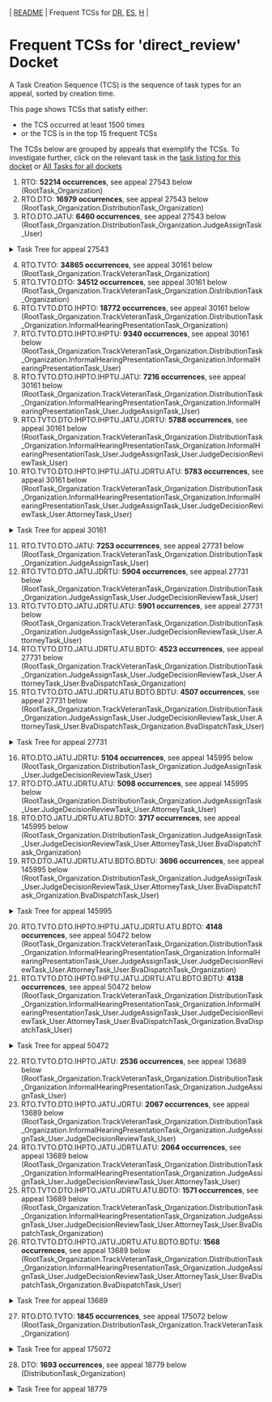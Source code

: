 <!-- DO NOT EDIT THIS FILE.  This file is autogenerated. -->
| [README](../README.md) | Frequent TCSs for [DR](../docs-DR/freq-taskcreation.md), [ES](../docs-ES/freq-taskcreation.md), [H](../docs-H/freq-taskcreation.md) |

# Frequent TCSs for 'direct_review' Docket

A Task Creation Sequence (TCS) is the sequence of task types for an appeal, sorted by creation time.

This page shows TCSs that satisfy either:
* the TCS occurred at least 1500 times
* or the TCS is in the top 15 frequent TCSs

The TCSs below are grouped by appeals that exemplify the TCSs.
To investigate further, click on the relevant task in the [task listing for this docket](tasklist.md)
or [All Tasks for all dockets](../alltasks.md)

1. RTO: **52214 occurrences**, see appeal 27543 below  
  (RootTask_Organization)  
2. RTO.DTO: **16979 occurrences**, see appeal 27543 below  
  (RootTask_Organization.DistributionTask_Organization)  
3. RTO.DTO.JATU: **6460 occurrences**, see appeal 27543 below  
  (RootTask_Organization.DistributionTask_Organization.JudgeAssignTask_User)  
  
  <details><summary markdown='span'>Task Tree for appeal 27543</summary>  
    
  ![27543](uml/27543.png)  
    
  <details><summary markdown='span'>UML code for task tree for appeal 27543</summary>  
    
  ```  
  @startuml  
  skinparam {  
    ObjectBorderColor #555  
    ObjectBorderThickness 0  
    ObjectFontStyle bold  
    ObjectFontSize 14  
    ObjectAttributeFontColor #333  
    ObjectAttributeFontSize 12  
  }  
    object 0.RootTask #8dd3c7 {  
  Organization  
  }  
    object 1.DistributionTask #ffffb3 {  
  Organization  
  }  
    object 2.JudgeAssignTask #ccebc5 {  
  User  
  }  
    object 3.JudgeDecisionReviewTask #d9d9d9 {  
  User  
  }  
    object 4.AttorneyTask #bc80bd {  
  User  
  }  
    object 5.JudgeDecisionReviewTask #d9d9d9 {  
  User  
  }  
    object 6.BvaDispatchTask #b3de69 {  
  Organization  
  }  
    object 7.BvaDispatchTask #b3de69 {  
  User  
  }  
  0.RootTask -- 1.DistributionTask  
  0.RootTask -- 2.JudgeAssignTask  
  0.RootTask -- 3.JudgeDecisionReviewTask  
  5.JudgeDecisionReviewTask -- 4.AttorneyTask  
  0.RootTask -- 5.JudgeDecisionReviewTask  
  0.RootTask -- 6.BvaDispatchTask  
  6.BvaDispatchTask -- 7.BvaDispatchTask  
  @enduml  
  ```  
  </details>  
    
  </details>  
    
  
4. RTO.TVTO: **34865 occurrences**, see appeal 30161 below  
  (RootTask_Organization.TrackVeteranTask_Organization)  
5. RTO.TVTO.DTO: **34512 occurrences**, see appeal 30161 below  
  (RootTask_Organization.TrackVeteranTask_Organization.DistributionTask_Organization)  
6. RTO.TVTO.DTO.IHPTO: **18772 occurrences**, see appeal 30161 below  
  (RootTask_Organization.TrackVeteranTask_Organization.DistributionTask_Organization.InformalHearingPresentationTask_Organization)  
7. RTO.TVTO.DTO.IHPTO.IHPTU: **9340 occurrences**, see appeal 30161 below  
  (RootTask_Organization.TrackVeteranTask_Organization.DistributionTask_Organization.InformalHearingPresentationTask_Organization.InformalHearingPresentationTask_User)  
8. RTO.TVTO.DTO.IHPTO.IHPTU.JATU: **7216 occurrences**, see appeal 30161 below  
  (RootTask_Organization.TrackVeteranTask_Organization.DistributionTask_Organization.InformalHearingPresentationTask_Organization.InformalHearingPresentationTask_User.JudgeAssignTask_User)  
9. RTO.TVTO.DTO.IHPTO.IHPTU.JATU.JDRTU: **5788 occurrences**, see appeal 30161 below  
  (RootTask_Organization.TrackVeteranTask_Organization.DistributionTask_Organization.InformalHearingPresentationTask_Organization.InformalHearingPresentationTask_User.JudgeAssignTask_User.JudgeDecisionReviewTask_User)  
10. RTO.TVTO.DTO.IHPTO.IHPTU.JATU.JDRTU.ATU: **5783 occurrences**, see appeal 30161 below  
  (RootTask_Organization.TrackVeteranTask_Organization.DistributionTask_Organization.InformalHearingPresentationTask_Organization.InformalHearingPresentationTask_User.JudgeAssignTask_User.JudgeDecisionReviewTask_User.AttorneyTask_User)  
  
  <details><summary markdown='span'>Task Tree for appeal 30161</summary>  
    
  ![30161](uml/30161.png)  
    
  <details><summary markdown='span'>UML code for task tree for appeal 30161</summary>  
    
  ```  
  @startuml  
  skinparam {  
    ObjectBorderColor #555  
    ObjectBorderThickness 0  
    ObjectFontStyle bold  
    ObjectFontSize 14  
    ObjectAttributeFontColor #333  
    ObjectAttributeFontSize 12  
  }  
    object 0.RootTask #8dd3c7 {  
  Organization  
  }  
    object 1.TrackVeteranTask #bebada {  
  Organization  
  }  
    object 2.DistributionTask #ffffb3 {  
  Organization  
  }  
    object 3.InformalHearingPresentationTask #fdb462 {  
  Organization  
  }  
    object 4.VeteranRecordRequest #ffed6f {  
  Organization  
  }  
    object 5.InformalHearingPresentationTask #fdb462 {  
  User  
  }  
    object 6.InformalHearingPresentationTask #fdb462 {  
  User  
  }  
    object 7.JudgeAssignTask #ccebc5 {  
  User  
  }  
    object 8.JudgeAssignTask #ccebc5 {  
  User  
  }  
    object 9.JudgeDecisionReviewTask #d9d9d9 {  
  User  
  }  
    object 10.AttorneyTask #bc80bd {  
  User  
  }  
    object 11.AttorneyRewriteTask #b3de69 {  
  User  
  }  
    object 12.NewRepArgumentsColocatedTask #ffed6f {  
  Organization  
  }  
    object 13.NewRepArgumentsColocatedTask #ffed6f {  
  User  
  }  
    object 14.QualityReviewTask #fdb462 {  
  Organization  
  }  
    object 15.QualityReviewTask #fdb462 {  
  User  
  }  
    object 16.JudgeQualityReviewTask #bc80bd {  
  User  
  }  
    object 17.AttorneyQualityReviewTask #bc80bd {  
  User  
  }  
    object 18.OtherColocatedTask #80b1d3 {  
  Organization  
  }  
    object 19.OtherColocatedTask #80b1d3 {  
  User  
  }  
    object 20.OtherColocatedTask #80b1d3 {  
  User  
  }  
    object 21.JudgeAssignTask #ccebc5 {  
  User  
  }  
    object 22.JudgeDecisionReviewTask #d9d9d9 {  
  User  
  }  
    object 23.AttorneyTask #bc80bd {  
  User  
  }  
    object 24.JudgeQualityReviewTask #bc80bd {  
  User  
  }  
    object 25.MissingRecordsColocatedTask #bebada {  
  Organization  
  }  
    object 26.MissingRecordsColocatedTask #bebada {  
  User  
  }  
    object 27.TimedHoldTask #fccde5 {  
  User  
  }  
    object 28.TimedHoldTask #fccde5 {  
  User  
  }  
    object 29.TimedHoldTask #fccde5 {  
  User  
  }  
    object 30.TimedHoldTask #fccde5 {  
  User  
  }  
    object 31.TimedHoldTask #fccde5 {  
  User  
  }  
    object 32.AttorneyTask #bc80bd {  
  User  
  }  
    object 33.AttorneyTask #bc80bd {  
  User  
  }  
    object 34.AttorneyQualityReviewTask #bc80bd {  
  User  
  }  
    object 35.AttorneyRewriteTask #b3de69 {  
  User  
  }  
    object 36.AttorneyRewriteTask #b3de69 {  
  User  
  }  
    object 37.AttorneyRewriteTask #b3de69 {  
  User  
  }  
    object 38.AttorneyRewriteTask #b3de69 {  
  User  
  }  
    object 39.AttorneyRewriteTask #b3de69 {  
  User  
  }  
    object 40.AttorneyQualityReviewTask #bc80bd {  
  User  
  }  
    object 41.BvaDispatchTask #b3de69 {  
  Organization  
  }  
    object 42.BvaDispatchTask #b3de69 {  
  User  
  }  
  0.RootTask -- 1.TrackVeteranTask  
  0.RootTask -- 2.DistributionTask  
  2.DistributionTask -- 3.InformalHearingPresentationTask  
  0.RootTask -- 4.VeteranRecordRequest  
  3.InformalHearingPresentationTask -- 5.InformalHearingPresentationTask  
  3.InformalHearingPresentationTask -- 6.InformalHearingPresentationTask  
  0.RootTask -- 7.JudgeAssignTask  
  0.RootTask -- 8.JudgeAssignTask  
  0.RootTask -- 9.JudgeDecisionReviewTask  
  9.JudgeDecisionReviewTask -- 10.AttorneyTask  
  9.JudgeDecisionReviewTask -- 11.AttorneyRewriteTask  
  11.AttorneyRewriteTask -- 12.NewRepArgumentsColocatedTask  
  12.NewRepArgumentsColocatedTask -- 13.NewRepArgumentsColocatedTask  
  0.RootTask -- 14.QualityReviewTask  
  14.QualityReviewTask -- 15.QualityReviewTask  
  15.QualityReviewTask -- 16.JudgeQualityReviewTask  
  16.JudgeQualityReviewTask -- 17.AttorneyQualityReviewTask  
  17.AttorneyQualityReviewTask -- 18.OtherColocatedTask  
  18.OtherColocatedTask -- 19.OtherColocatedTask  
  18.OtherColocatedTask -- 20.OtherColocatedTask  
  0.RootTask -- 21.JudgeAssignTask  
  0.RootTask -- 22.JudgeDecisionReviewTask  
  22.JudgeDecisionReviewTask -- 23.AttorneyTask  
  15.QualityReviewTask -- 24.JudgeQualityReviewTask  
  24.JudgeQualityReviewTask -- 25.MissingRecordsColocatedTask  
  25.MissingRecordsColocatedTask -- 26.MissingRecordsColocatedTask  
  26.MissingRecordsColocatedTask -- 27.TimedHoldTask  
  26.MissingRecordsColocatedTask -- 28.TimedHoldTask  
  26.MissingRecordsColocatedTask -- 29.TimedHoldTask  
  26.MissingRecordsColocatedTask -- 30.TimedHoldTask  
  26.MissingRecordsColocatedTask -- 31.TimedHoldTask  
  22.JudgeDecisionReviewTask -- 32.AttorneyTask  
  22.JudgeDecisionReviewTask -- 33.AttorneyTask  
  24.JudgeQualityReviewTask -- 34.AttorneyQualityReviewTask  
  22.JudgeDecisionReviewTask -- 35.AttorneyRewriteTask  
  22.JudgeDecisionReviewTask -- 36.AttorneyRewriteTask  
  22.JudgeDecisionReviewTask -- 37.AttorneyRewriteTask  
  22.JudgeDecisionReviewTask -- 38.AttorneyRewriteTask  
  22.JudgeDecisionReviewTask -- 39.AttorneyRewriteTask  
  24.JudgeQualityReviewTask -- 40.AttorneyQualityReviewTask  
  0.RootTask -- 41.BvaDispatchTask  
  41.BvaDispatchTask -- 42.BvaDispatchTask  
  @enduml  
  ```  
  </details>  
    
  </details>  
    
  
11. RTO.TVTO.DTO.JATU: **7253 occurrences**, see appeal 27731 below  
  (RootTask_Organization.TrackVeteranTask_Organization.DistributionTask_Organization.JudgeAssignTask_User)  
12. RTO.TVTO.DTO.JATU.JDRTU: **5904 occurrences**, see appeal 27731 below  
  (RootTask_Organization.TrackVeteranTask_Organization.DistributionTask_Organization.JudgeAssignTask_User.JudgeDecisionReviewTask_User)  
13. RTO.TVTO.DTO.JATU.JDRTU.ATU: **5901 occurrences**, see appeal 27731 below  
  (RootTask_Organization.TrackVeteranTask_Organization.DistributionTask_Organization.JudgeAssignTask_User.JudgeDecisionReviewTask_User.AttorneyTask_User)  
14. RTO.TVTO.DTO.JATU.JDRTU.ATU.BDTO: **4523 occurrences**, see appeal 27731 below  
  (RootTask_Organization.TrackVeteranTask_Organization.DistributionTask_Organization.JudgeAssignTask_User.JudgeDecisionReviewTask_User.AttorneyTask_User.BvaDispatchTask_Organization)  
15. RTO.TVTO.DTO.JATU.JDRTU.ATU.BDTO.BDTU: **4507 occurrences**, see appeal 27731 below  
  (RootTask_Organization.TrackVeteranTask_Organization.DistributionTask_Organization.JudgeAssignTask_User.JudgeDecisionReviewTask_User.AttorneyTask_User.BvaDispatchTask_Organization.BvaDispatchTask_User)  
  
  <details><summary markdown='span'>Task Tree for appeal 27731</summary>  
    
  ![27731](uml/27731.png)  
    
  <details><summary markdown='span'>UML code for task tree for appeal 27731</summary>  
    
  ```  
  @startuml  
  skinparam {  
    ObjectBorderColor #555  
    ObjectBorderThickness 0  
    ObjectFontStyle bold  
    ObjectFontSize 14  
    ObjectAttributeFontColor #333  
    ObjectAttributeFontSize 12  
  }  
    object 0.RootTask #8dd3c7 {  
  Organization  
  }  
    object 1.TrackVeteranTask #bebada {  
  Organization  
  }  
    object 2.DistributionTask #ffffb3 {  
  Organization  
  }  
    object 3.JudgeAssignTask #ccebc5 {  
  User  
  }  
    object 4.JudgeDecisionReviewTask #d9d9d9 {  
  User  
  }  
    object 5.AttorneyTask #bc80bd {  
  User  
  }  
    object 6.BvaDispatchTask #b3de69 {  
  Organization  
  }  
    object 7.BvaDispatchTask #b3de69 {  
  User  
  }  
  0.RootTask -- 1.TrackVeteranTask  
  0.RootTask -- 2.DistributionTask  
  0.RootTask -- 3.JudgeAssignTask  
  0.RootTask -- 4.JudgeDecisionReviewTask  
  4.JudgeDecisionReviewTask -- 5.AttorneyTask  
  0.RootTask -- 6.BvaDispatchTask  
  6.BvaDispatchTask -- 7.BvaDispatchTask  
  @enduml  
  ```  
  </details>  
    
  </details>  
    
  
16. RTO.DTO.JATU.JDRTU: **5104 occurrences**, see appeal 145995 below  
  (RootTask_Organization.DistributionTask_Organization.JudgeAssignTask_User.JudgeDecisionReviewTask_User)  
17. RTO.DTO.JATU.JDRTU.ATU: **5098 occurrences**, see appeal 145995 below  
  (RootTask_Organization.DistributionTask_Organization.JudgeAssignTask_User.JudgeDecisionReviewTask_User.AttorneyTask_User)  
18. RTO.DTO.JATU.JDRTU.ATU.BDTO: **3717 occurrences**, see appeal 145995 below  
  (RootTask_Organization.DistributionTask_Organization.JudgeAssignTask_User.JudgeDecisionReviewTask_User.AttorneyTask_User.BvaDispatchTask_Organization)  
19. RTO.DTO.JATU.JDRTU.ATU.BDTO.BDTU: **3696 occurrences**, see appeal 145995 below  
  (RootTask_Organization.DistributionTask_Organization.JudgeAssignTask_User.JudgeDecisionReviewTask_User.AttorneyTask_User.BvaDispatchTask_Organization.BvaDispatchTask_User)  
  
  <details><summary markdown='span'>Task Tree for appeal 145995</summary>  
    
  ![145995](uml/145995.png)  
    
  <details><summary markdown='span'>UML code for task tree for appeal 145995</summary>  
    
  ```  
  @startuml  
  skinparam {  
    ObjectBorderColor #555  
    ObjectBorderThickness 0  
    ObjectFontStyle bold  
    ObjectFontSize 14  
    ObjectAttributeFontColor #333  
    ObjectAttributeFontSize 12  
  }  
    object 0.RootTask #8dd3c7 {  
  Organization  
  }  
    object 1.DistributionTask #ffffb3 {  
  Organization  
  }  
    object 2.JudgeAssignTask #ccebc5 {  
  User  
  }  
    object 3.JudgeDecisionReviewTask #d9d9d9 {  
  User  
  }  
    object 4.AttorneyTask #bc80bd {  
  User  
  }  
    object 5.BvaDispatchTask #b3de69 {  
  Organization  
  }  
    object 6.BvaDispatchTask #b3de69 {  
  User  
  }  
  0.RootTask -- 1.DistributionTask  
  0.RootTask -- 2.JudgeAssignTask  
  0.RootTask -- 3.JudgeDecisionReviewTask  
  3.JudgeDecisionReviewTask -- 4.AttorneyTask  
  0.RootTask -- 5.BvaDispatchTask  
  5.BvaDispatchTask -- 6.BvaDispatchTask  
  @enduml  
  ```  
  </details>  
    
  </details>  
    
  
20. RTO.TVTO.DTO.IHPTO.IHPTU.JATU.JDRTU.ATU.BDTO: **4148 occurrences**, see appeal 50472 below  
  (RootTask_Organization.TrackVeteranTask_Organization.DistributionTask_Organization.InformalHearingPresentationTask_Organization.InformalHearingPresentationTask_User.JudgeAssignTask_User.JudgeDecisionReviewTask_User.AttorneyTask_User.BvaDispatchTask_Organization)  
21. RTO.TVTO.DTO.IHPTO.IHPTU.JATU.JDRTU.ATU.BDTO.BDTU: **4138 occurrences**, see appeal 50472 below  
  (RootTask_Organization.TrackVeteranTask_Organization.DistributionTask_Organization.InformalHearingPresentationTask_Organization.InformalHearingPresentationTask_User.JudgeAssignTask_User.JudgeDecisionReviewTask_User.AttorneyTask_User.BvaDispatchTask_Organization.BvaDispatchTask_User)  
  
  <details><summary markdown='span'>Task Tree for appeal 50472</summary>  
    
  ![50472](uml/50472.png)  
    
  <details><summary markdown='span'>UML code for task tree for appeal 50472</summary>  
    
  ```  
  @startuml  
  skinparam {  
    ObjectBorderColor #555  
    ObjectBorderThickness 0  
    ObjectFontStyle bold  
    ObjectFontSize 14  
    ObjectAttributeFontColor #333  
    ObjectAttributeFontSize 12  
  }  
    object 0.RootTask #8dd3c7 {  
  Organization  
  }  
    object 1.TrackVeteranTask #bebada {  
  Organization  
  }  
    object 2.DistributionTask #ffffb3 {  
  Organization  
  }  
    object 3.InformalHearingPresentationTask #fdb462 {  
  Organization  
  }  
    object 4.InformalHearingPresentationTask #fdb462 {  
  User  
  }  
    object 5.JudgeAssignTask #ccebc5 {  
  User  
  }  
    object 6.JudgeDecisionReviewTask #d9d9d9 {  
  User  
  }  
    object 7.AttorneyTask #bc80bd {  
  User  
  }  
    object 8.BvaDispatchTask #b3de69 {  
  Organization  
  }  
    object 9.BvaDispatchTask #b3de69 {  
  User  
  }  
    object 10.JudgeDispatchReturnTask #ffffb3 {  
  User  
  }  
  0.RootTask -- 1.TrackVeteranTask  
  0.RootTask -- 2.DistributionTask  
  2.DistributionTask -- 3.InformalHearingPresentationTask  
  3.InformalHearingPresentationTask -- 4.InformalHearingPresentationTask  
  0.RootTask -- 5.JudgeAssignTask  
  0.RootTask -- 6.JudgeDecisionReviewTask  
  6.JudgeDecisionReviewTask -- 7.AttorneyTask  
  0.RootTask -- 8.BvaDispatchTask  
  8.BvaDispatchTask -- 9.BvaDispatchTask  
  9.BvaDispatchTask -- 10.JudgeDispatchReturnTask  
  @enduml  
  ```  
  </details>  
    
  </details>  
    
  
22. RTO.TVTO.DTO.IHPTO.JATU: **2536 occurrences**, see appeal 13689 below  
  (RootTask_Organization.TrackVeteranTask_Organization.DistributionTask_Organization.InformalHearingPresentationTask_Organization.JudgeAssignTask_User)  
23. RTO.TVTO.DTO.IHPTO.JATU.JDRTU: **2067 occurrences**, see appeal 13689 below  
  (RootTask_Organization.TrackVeteranTask_Organization.DistributionTask_Organization.InformalHearingPresentationTask_Organization.JudgeAssignTask_User.JudgeDecisionReviewTask_User)  
24. RTO.TVTO.DTO.IHPTO.JATU.JDRTU.ATU: **2064 occurrences**, see appeal 13689 below  
  (RootTask_Organization.TrackVeteranTask_Organization.DistributionTask_Organization.InformalHearingPresentationTask_Organization.JudgeAssignTask_User.JudgeDecisionReviewTask_User.AttorneyTask_User)  
25. RTO.TVTO.DTO.IHPTO.JATU.JDRTU.ATU.BDTO: **1571 occurrences**, see appeal 13689 below  
  (RootTask_Organization.TrackVeteranTask_Organization.DistributionTask_Organization.InformalHearingPresentationTask_Organization.JudgeAssignTask_User.JudgeDecisionReviewTask_User.AttorneyTask_User.BvaDispatchTask_Organization)  
26. RTO.TVTO.DTO.IHPTO.JATU.JDRTU.ATU.BDTO.BDTU: **1568 occurrences**, see appeal 13689 below  
  (RootTask_Organization.TrackVeteranTask_Organization.DistributionTask_Organization.InformalHearingPresentationTask_Organization.JudgeAssignTask_User.JudgeDecisionReviewTask_User.AttorneyTask_User.BvaDispatchTask_Organization.BvaDispatchTask_User)  
  
  <details><summary markdown='span'>Task Tree for appeal 13689</summary>  
    
  ![13689](uml/13689.png)  
    
  <details><summary markdown='span'>UML code for task tree for appeal 13689</summary>  
    
  ```  
  @startuml  
  skinparam {  
    ObjectBorderColor #555  
    ObjectBorderThickness 0  
    ObjectFontStyle bold  
    ObjectFontSize 14  
    ObjectAttributeFontColor #333  
    ObjectAttributeFontSize 12  
  }  
    object 0.RootTask #8dd3c7 {  
  Organization  
  }  
    object 1.TrackVeteranTask #bebada {  
  Organization  
  }  
    object 2.DistributionTask #ffffb3 {  
  Organization  
  }  
    object 3.InformalHearingPresentationTask #fdb462 {  
  Organization  
  }  
    object 4.JudgeAssignTask #ccebc5 {  
  User  
  }  
    object 5.JudgeDecisionReviewTask #d9d9d9 {  
  User  
  }  
    object 6.AttorneyTask #bc80bd {  
  User  
  }  
    object 7.BvaDispatchTask #b3de69 {  
  Organization  
  }  
    object 8.BvaDispatchTask #b3de69 {  
  User  
  }  
  0.RootTask -- 1.TrackVeteranTask  
  0.RootTask -- 2.DistributionTask  
  2.DistributionTask -- 3.InformalHearingPresentationTask  
  0.RootTask -- 4.JudgeAssignTask  
  0.RootTask -- 5.JudgeDecisionReviewTask  
  5.JudgeDecisionReviewTask -- 6.AttorneyTask  
  0.RootTask -- 7.BvaDispatchTask  
  7.BvaDispatchTask -- 8.BvaDispatchTask  
  @enduml  
  ```  
  </details>  
    
  </details>  
    
  
27. RTO.DTO.TVTO: **1845 occurrences**, see appeal 175072 below  
  (RootTask_Organization.DistributionTask_Organization.TrackVeteranTask_Organization)  
  
  <details><summary markdown='span'>Task Tree for appeal 175072</summary>  
    
  ![175072](uml/175072.png)  
    
  <details><summary markdown='span'>UML code for task tree for appeal 175072</summary>  
    
  ```  
  @startuml  
  skinparam {  
    ObjectBorderColor #555  
    ObjectBorderThickness 0  
    ObjectFontStyle bold  
    ObjectFontSize 14  
    ObjectAttributeFontColor #333  
    ObjectAttributeFontSize 12  
  }  
    object 0.RootTask #8dd3c7 {  
  Organization  
  }  
    object 1.TrackVeteranTask #bebada {  
  Organization  
  }  
    object 2.DistributionTask #ffffb3 {  
  Organization  
  }  
    object 3.InformalHearingPresentationTask #fdb462 {  
  Organization  
  }  
    object 4.TrackVeteranTask #bebada {  
  Organization  
  }  
    object 5.InformalHearingPresentationTask #fdb462 {  
  Organization  
  }  
    object 6.TrackVeteranTask #bebada {  
  Organization  
  }  
    object 7.TrackVeteranTask #bebada {  
  Organization  
  }  
  0.RootTask -- 1.TrackVeteranTask  
  0.RootTask -- 2.DistributionTask  
  2.DistributionTask -- 3.InformalHearingPresentationTask  
  0.RootTask -- 4.TrackVeteranTask  
  2.DistributionTask -- 5.InformalHearingPresentationTask  
  0.RootTask -- 6.TrackVeteranTask  
  0.RootTask -- 7.TrackVeteranTask  
  @enduml  
  ```  
  </details>  
    
  </details>  
    
  
28. DTO: **1693 occurrences**, see appeal 18779 below  
  (DistributionTask_Organization)  
  
  <details><summary markdown='span'>Task Tree for appeal 18779</summary>  
    
  ![18779](uml/18779.png)  
    
  <details><summary markdown='span'>UML code for task tree for appeal 18779</summary>  
    
  ```  
  @startuml  
  skinparam {  
    ObjectBorderColor #555  
    ObjectBorderThickness 0  
    ObjectFontStyle bold  
    ObjectFontSize 14  
    ObjectAttributeFontColor #333  
    ObjectAttributeFontSize 12  
  }  
    object 0.RootTask #8dd3c7 {  
  Organization  
  }  
    object 1.TrackVeteranTask #bebada {  
  Organization  
  }  
    object 2.DistributionTask #ffffb3 {  
  Organization  
  }  
    object 3.InformalHearingPresentationTask #fdb462 {  
  Organization  
  }  
    object 4.JudgeAssignTask #ccebc5 {  
  User  
  }  
    object 5.TimedHoldTask #fccde5 {  
  User  
  }  
  0.RootTask -- 1.TrackVeteranTask  
  0.RootTask -- 2.DistributionTask  
  2.DistributionTask -- 3.InformalHearingPresentationTask  
  0.RootTask -- 4.JudgeAssignTask  
  4.JudgeAssignTask -- 5.TimedHoldTask  
  @enduml  
  ```  
  </details>  
    
  </details>  
    
  

